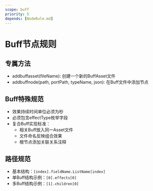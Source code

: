 ```yaml
---
scope: buff
priority: 5
depends: [NodeRule.md]
---
```


# Buff节点规则

## 专属方法
- addbuffasset(fileName): 创建一个新的BuffAsset文件
- addbuffnode(path, portPath, typeName, json): 在Buff文件中添加节点

## Buff特殊规范
- 效果持续时间单位必须为秒
- 必须包含effectType枚举字段
- 复合Buff实现标准：
  - 相关Buff放入同一Asset文件
  - 文件命名反映组合效果
  - 根节点添加关联关系注释

## 路径规范
- 基本结构：`[index].fieldName.ListName[index]`
- 单Buff结构示例：`[0].effects[0]`
- 多Buff结构示例：`[1].children[0]`
